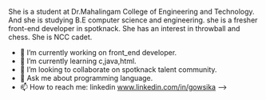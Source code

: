 She is a student at Dr.Mahalingam College of Engineering and Technology.
And she is studying B.E computer science and engineering. 
she is a fresher front-end developer in spotknack. 
She has an interest in throwball and chess.
She is NCC cadet.
- 🔭 I’m currently working on front_end developer.
- 🌱 I’m currently learning c,java,html.
- 👯 I’m looking to collaborate on spotknack talent community.
- 💬 Ask me about programming language.
- 📫 How to reach me: linkedin www.linkedin.com/in/gowsika
-->
